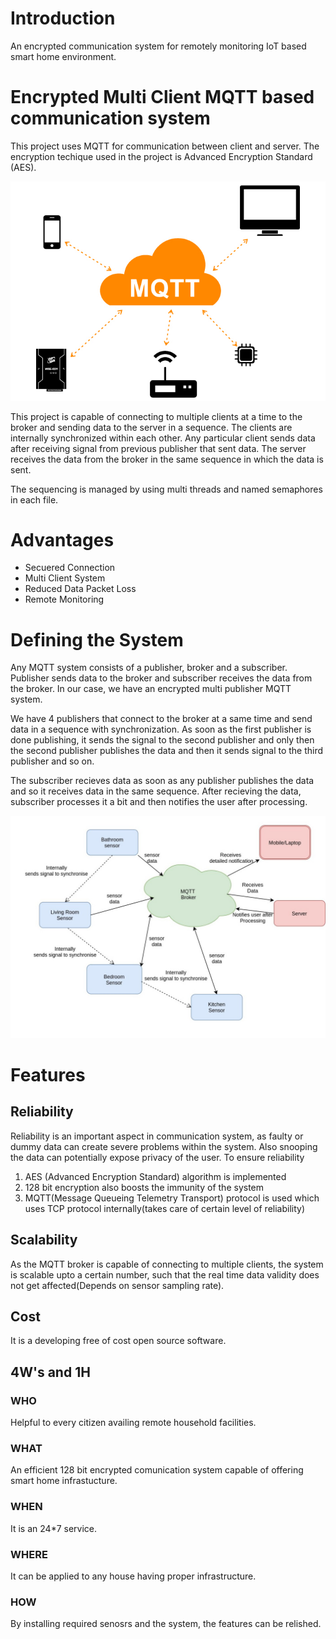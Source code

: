 # Introduction

An encrypted communication system for remotely monitoring IoT based smart home environment.


# Encrypted Multi Client MQTT based communication system

This project uses MQTT for communication between client and server. The encryption techique used in the project is Advanced Encryption Standard (AES).

![MQTT](https://github.com/bob2510/Stepin_Miniproject/blob/008ac0e8f18359da6aa12ccb0996bd624b47fbcb/SDLC/1_Requirements/MQTT.jpg)

This project is capable of connecting to multiple clients at a time to the broker and sending data to the server in a sequence. The clients are internally synchronized within each other. Any particular client sends data after receiving signal from previous publisher that sent data. The server receives the data from the broker in the same sequence in which the data is sent.

The sequencing is managed by using multi threads and named semaphores in each file.

# Advantages

* Secuered Connection
* Multi Client System
* Reduced Data Packet Loss
* Remote Monitoring

# Defining the System

Any MQTT system consists of a publisher, broker and a subscriber. Publisher sends data to the broker and subscriber receives the data from the broker. In our case, we have an encrypted multi publisher MQTT system. 

We have 4 publishers that connect to the broker at a same time and send data in a sequence with synchronization. As soon as the first publisher is done publishing, it sends the signal to the second publisher and only then the second publisher publishes the data and then it sends signal to the third publisher and so on.

The subscriber recieves data as soon as any publisher publishes the data and so it receives data in the same sequence. After recieving the data, subscriber processes it a bit and then notifies the user after processing.

![System](https://github.com/bob2510/Stepin_Miniproject/blob/db44949635d0a912d830b83c5cd99d0bd0271003/SDLC/2_Architecture/Behavioral_Diagram/Behavioral.jpg)




# Features

## Reliability

Reliability is an important aspect in communication system, as faulty or dummy data can create severe problems within the system. Also snooping the data can potentially expose privacy of the user. To ensure reliability

1. AES (Advanced Encryption Standard) algorithm is implemented
2. 128 bit encryption also boosts the immunity of the system
3. MQTT(Message Queueing Telemetry Transport) protocol is used which uses TCP protocol internally(takes care of certain level of reliability)

## Scalability
As the MQTT broker is capable of connecting to multiple clients, the system is scalable upto a certain number, such that the real time data validity does not get affected(Depends on sensor sampling rate).

## Cost

It is a developing free of cost open source software.

## 4W's and 1H

### WHO
Helpful to every citizen availing remote household facilities.
### WHAT
An efficient 128 bit encrypted comunication system capable of offering smart home infrastucture.
### WHEN
It is an 24*7 service.
### WHERE
It can be applied to any house having proper infrastructure. 
### HOW
By installing required senosrs and the system, the features can be relished.








